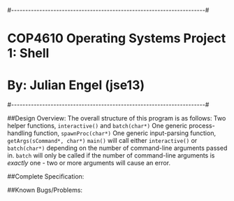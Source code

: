 #---------------------------------------------------------------------#
# COP4610 Operating Systems Project 1: Shell
# By: Julian Engel (jse13)
#---------------------------------------------------------------------#

##Design Overview:
	The overall structure of this program is as follows:
		Two helper functions, `interactive()` and `batch(char*)`
		One generic process-handling function, `spawnProc(char*)`
		One generic input-parsing function, `getArgs(sCommand*, char*)`
	`main()` will call either `interactive()` or `batch(char*)` depending on the
	number of command-line arguments passed in. `batch` will only be called
	if the number of command-line arguments is *exactly* one - two or more
	arguments will cause an error.

##Complete Specification:

##Known Bugs/Problems:

